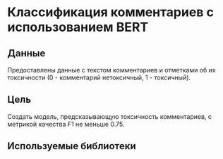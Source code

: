 # Классификация комментариев с использованием BERT

## Данные
Предоставлены данные с текстом комментариев и отметками об их токсичности (0 - комментарий нетоксичный, 1 - токсичный).

## Цель
Создать модель, предсказывающую токсичность комментариев, с метрикой качества F1 не меньше 0.75.

## Используемые библиотеки


